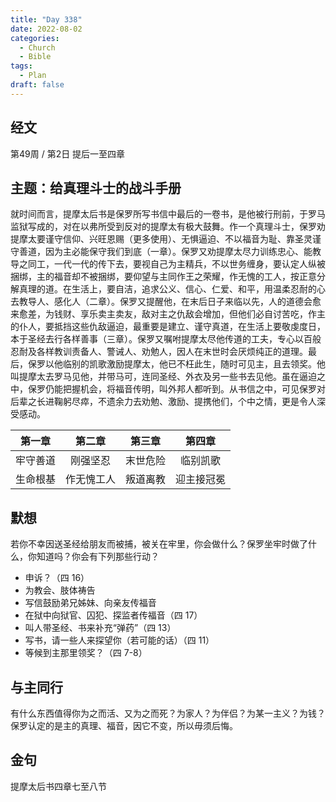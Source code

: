 ```yaml
---
title: "Day 338"
date: 2022-08-02
categories:
  - Church
  - Bible
tags:
  - Plan
draft: false
---
```


## 经文
第49周 / 第2日 提后一至四章

## 主题：给真理斗士的战斗手册
就时间而言，提摩太后书是保罗所写书信中最后的一卷书，是他被行刑前，于罗马监狱写成的，对在以弗所受到反对的提摩太有极大鼓舞。作一个真理斗士，保罗劝提摩太要谨守信仰、兴旺恩赐（更多使用）、无惧逼迫、不以福音为耻、靠圣灵谨守善道，因为主必能保守我们到底（一章）。保罗又劝提摩太尽力训练忠心、能教导之同工，一代一代的传下去，要视自己为主精兵，不以世务缠身，要认定人纵被捆绑，主的福音却不被捆绑，要仰望与主同作王之荣耀，作无愧的工人，按正意分解真理的道。在生活上，要自洁，追求公义、信心、仁爱、和平，用温柔忍耐的心去教导人、感化人（二章）。保罗又提醒他，在末后日子来临以先，人的道德会愈来愈差，为钱财、享乐卖主卖友，敌对主之仇敌会增加，但他们必自讨苦吃，作主的仆人，要抵挡这些仇敌逼迫，最重要是建立、谨守真道，在生活上要敬虔度日，本于圣经去行各样善事（三章）。保罗又嘱咐提摩太尽他传道的工夫，专心以百般忍耐及各样教训责备人、警诫人、劝勉人，因人在末世时会厌烦纯正的道理。最后，保罗以他临别的凯歌激励提摩太，他已不枉此生，随时可见主，且去领奖。他叫提摩太去罗马见他，并带马可，连同圣经、外衣及另一些书去见他。虽在逼迫之中，保罗仍能把握机会，将福音传明，叫外邦人都听到。从书信之中，可见保罗对后辈之长进鞠躬尽瘁，不遗余力去劝勉、激励、提携他们，个中之情，更是令人深受感动。

|  第一章   |   第二章   |  第三章   |   第四章   |
|:------:|:-------:|:------:|:-------:|
|  牢守善道  |  刚强坚忍   |  末世危险  |  临别凯歌   |
|  生命根基  |  作无愧工人  |  叛道离教  |  迎主接冠冕  |

## 默想
若你不幸因送圣经给朋友而被捕，被关在牢里，你会做什么？保罗坐牢时做了什么，你知道吗？你会有下列那些行动？

* 申诉？（四  16）
* 为教会、肢体祷告
* 写信鼓励弟兄姊妹、向亲友传福音
* 在狱中向狱官、囚犯、探监者传福音（四  17）
* 叫人带圣经、书来补充“弹药”（四  13）
* 写书，请一些人来探望你（若可能的话）（四  11）
* 等候到主那里领奖？（四  7-8）

## 与主同行
有什么东西值得你为之而活、又为之而死？为家人？为伴侣？为某一主义？为钱？保罗认定的是主的真理、福音，因它不变，所以毋须后悔。

## 金句
提摩太后书四章七至八节

[comment]: <> (## 附录)

